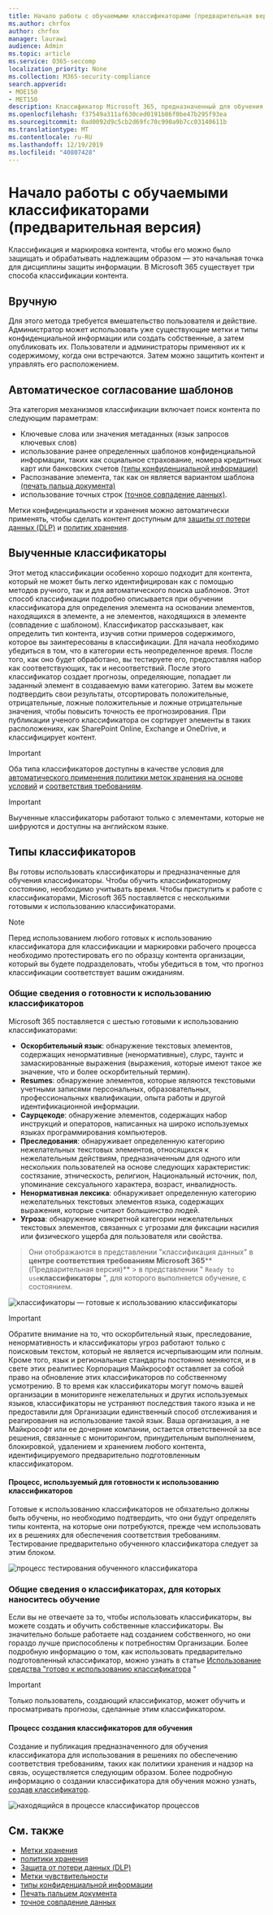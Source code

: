 ```yaml
---
title: Начало работы с обучаемыми классификаторами (предварительная версия)
ms.author: chrfox
author: chrfox
manager: laurawi
audience: Admin
ms.topic: article
ms.service: O365-seccomp
localization_priority: None
ms.collection: M365-security-compliance
search.appverid:
- MOE150
- MET150
description: Классификатор Microsoft 365, предназначенный для обучения, — это средство, которое можно обучить для распознавания различных типов контента, предоставляя им положительные и отрицательные примеры для поиска. После обучения классификатору необходимо убедиться в том, что его результаты точны. Затем вы можете использовать его для поиска в содержимом вашей организации и классифицировать, чтобы применить метки хранения или учета или включить их в предотвращение потери данных (DLP) или политики хранения.
ms.openlocfilehash: f37549a311af630ced0191b86f0be47b295f93ea
ms.sourcegitcommit: 0ad0092d9c5cb2d69fc70c990a9b7cc03140611b
ms.translationtype: MT
ms.contentlocale: ru-RU
ms.lasthandoff: 12/19/2019
ms.locfileid: "40807428"
---
```

# <a name="getting-started-with-trainable-classifiers-preview"></a>Начало работы с обучаемыми классификаторами (предварительная версия)

Классификация и маркировка контента, чтобы его можно было защищать и обрабатывать надлежащим образом — это начальная точка для дисциплины защиты информации. В Microsoft 365 существует три способа классификации контента.

## <a name="manually"></a>Вручную

Для этого метода требуется вмешательство пользователя и действие. Администратор может использовать уже существующие метки и типы конфиденциальной информации или создать собственные, а затем опубликовать их. Пользователи и администраторы применяют их к содержимому, когда они встречаются. Затем можно защитить контент и управлять его расположением.

## <a name="automated-pattern-matching"></a>Автоматическое согласование шаблонов

Эта категория механизмов классификации включает поиск контента по следующим параметрам:

- Ключевые слова или значения метаданных (язык запросов ключевых слов)
- использование ранее определенных шаблонов конфиденциальной информации, таких как социальное страхование, номера кредитных карт или банковских счетов [(типы конфиденциальной информации)](what-the-sensitive-information-types-look-for.md)
- Распознавание элемента, так как он является вариантом шаблона [(печать пальца документа)](document-fingerprinting.md)
- использование точных строк [(точное совпадение данных)](create-custom-sensitive-information-types-with-exact-data-match-based-classification.md).

Метки конфиденциальности и хранения можно автоматически применять, чтобы сделать контент доступным для [защиты от потери данных (DLP)](data-loss-prevention-policies.md) и [политик хранения](retention-policies.md).

## <a name="trainable-classifiers"></a>Выученные классификаторы

Этот метод классификации особенно хорошо подходит для контента, который не может быть легко идентифицирован как с помощью методов ручного, так и для автоматического поиска шаблонов. Этот способ классификации подробно описывается при обучении классификатора для определения элемента на основании элементов, находящихся в элементе, а не элементов, находящихся в элементе (совпадение с шаблоном). Классификатор рассказывает, как определить тип контента, изучив сотни примеров содержимого, которое вы заинтересованы в классификации. Для начала необходимо убедиться в том, что в категории есть неопределенное время. После того, как оно будет обработано, вы тестируете его, предоставляя набор как соответствующих, так и несоответствий. После этого классификатор создает прогнозы, определяющие, попадает ли заданный элемент в создаваемую вами категорию. Затем вы можете подтвердить свои результаты, отсортировать положительные, отрицательные, ложные положительные и ложные отрицательные значения, чтобы повысить точность ее прогнозирования. При публикации ученого классификатора он сортирует элементы в таких расположениях, как SharePoint Online, Exchange и OneDrive, и классифицирует контент.

> [!IMPORTANT]
> Оба типа классификаторов доступны в качестве условия для [автоматического применения политики меток хранения на основе условий](labels.md#applying-a-retention-label-automatically-based-on-conditions) и [соответствия требованиям](communication-compliance.md).

> [!IMPORTANT]
> Выученные классификаторы работают только с элементами, которые не шифруются и доступны на английском языке.

## <a name="types-of-classifiers"></a>Типы классификаторов

Вы готовы использовать классификаторы и предназначенные для обучения классификаторы. Чтобы обучить классификаторному состоянию, необходимо учитывать время. Чтобы приступить к работе с классификаторами, Microsoft 365 поставляется с несколькими готовыми к использованию классификаторами.

> [!NOTE]
> Перед использованием любого готовых к использованию классификатора для классификации и маркировки рабочего процесса необходимо протестировать его по образцу контента организации, который вы будете подразделовать, чтобы убедиться в том, что прогноз классификации соответствует вашим ожиданиям.

### <a name="understanding-ready-to-use-classifiers"></a>Общие сведения о готовности к использованию классификаторов

Microsoft 365 поставляется с шестью готовыми к использованию классификаторами:

- **Оскорбительный язык**: обнаружение текстовых элементов, содержащих ненормативные (ненормативные), слурс, таунтс и замаскированные выражения (выражения, которые имеют такое же значение, что и более оскорбительный термин).
- **Resumes**: обнаружение элементов, которые являются текстовыми учетными записями персональных, образовательных, профессиональных квалификации, опыта работы и другой идентификационной информации.
- **Саурцекоде**: обнаружение элементов, содержащих набор инструкций и операторов, написанных на широко используемых языках программирования компьютеров.
- **Преследования**: обнаруживает определенную категорию нежелательных текстовых элементов, относящихся к нежелательным действиям, предназначенным для одного или нескольких пользователей на основе следующих характеристик: состязание, этническость, религион, Национальный источник, пол, упоминание сексуального характера, возраст, инвалидность.
- **Ненормативная лексика**: обнаруживает определенную категорию нежелательных текстовых элементов языка, содержащих выражения, которые считают большинство людей.
- **Угроза**: обнаружение конкретной категории нежелательных текстовых элементов, связанных с угрозами для фиксации насилия или физического ущерба для пользователя или свойства.

 > Они отображаются в представлении "классификация данных" в **центре соответствия требованиям Microsoft 365****(Предварительная версия)** > в представлении " `Ready to use`**классификаторы** ", для которого выполняется обучение, с состоянием.

![классификаторы — готовые к использованию классификаторы](media/classifiers-ready-to-use-classifiers.png)

> [!IMPORTANT]
> Обратите внимание на то, что оскорбительный язык, преследование, ненормативность и классификаторы угроз работают только с поисковым текстом, который не является исчерпывающим или полным.  Кроме того, язык и региональные стандарты постоянно меняются, и в свете этих реалитиес Корпорация Майкрософт оставляет за собой право на обновление этих классификаторов по собственному усмотрению. В то время как классификаторы могут помочь вашей организации в мониторинге нежелательных и других используемых языков, классификаторы не устраняют последствия такого языка и не предоставили для Организации единственный способ отслеживания и реагирования на использование такой язык. Ваша организация, а не Майкрософт или ее дочерние компании, остается ответственной за все решения, связанные с мониторингом, принудительным выполнением, блокировкой, удалением и хранением любого контента, идентифицируемого предварительно подготовленным классификатором.

#### <a name="process-flow-for-using-ready-to-use-classifiers"></a>Процесс, используемый для готовности к использованию классификаторов

Готовые к использованию классификаторов не обязательно должны быть обучены, но необходимо подтвердить, что они будут определять типы контента, на которые они потребуются, прежде чем использовать их в решениях для обеспечения соответствия требованиям. Тестирование предварительно обученного классификатора следует за этим блоком.

![процесс тестирования обученного классификатора](media/classifier-pre-trained-classifier-flow.png)

### <a name="understanding-trainable-classifiers"></a>Общие сведения о классификаторах, для которых наноситесь обучение

Если вы не отвечаете за то, чтобы использовать классификаторы, вы можете создать и обучить собственные классификаторы. Вы значительно больше работаете над созданием собственного, но они гораздо лучше приспособлены к потребностям Организации. Более подробную информацию о том, как использовать предварительно подготовленный классификатор, можно узнать в статье [Использование средства "готово к использованию классификатора](classifier-using-a-ready-to-use-classifier.md) "

> [!IMPORTANT]
> Только пользователь, создающий классификатор, может обучить и просматривать прогнозы, сделанные этим классификатором.

#### <a name="process-flow-for-creating-trainable-classifiers"></a>Процесс создания классификаторов для обучения

Создание и публикация предназначенного для обучения классификатора для использования в решениях по обеспечению соответствия требованиям, таких как политики хранения и надзор на связь, осуществляется следующим образом. Более подробную информацию о создании классификатора для обучения можно узнать, [создав классификатор](classifier-creating-a-trainable-classifier.md).

![находящийся в процессе классификатор процессов](media/classifier-trainable-classifier-flow.png)

## <a name="see-also"></a>См. также

- [Метки хранения](labels.md)
- [политики хранения](retention-policies.md)
- [Защита от потери данных (DLP)](data-loss-prevention-policies.md)
- [Метки чувствительности](sensitivity-labels.md)
- [типы конфиденциальной информации](what-the-sensitive-information-types-look-for.md)
- [Печать пальцем документа](document-fingerprinting.md)
- [точное совпадение данных](create-custom-sensitive-information-types-with-exact-data-match-based-classification.md)

